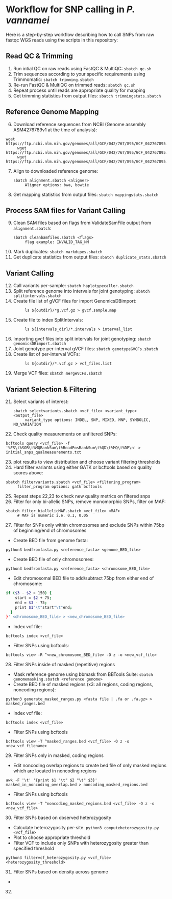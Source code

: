 # Workflow for SNP calling in *P. vannamei*

Here is a step-by-step workflow describing how to call SNPs from raw fastqc WGS reads using the scripts in this repository:

## **Read QC & Trimming**

1. Run intial QC on raw reads using FastQC & MultiQC: `sbatch qc.sh`
2. Trim sequences according to your specific requirements using Trimmomatic: `sbatch trimming.sbatch`
3. Re-run FastQC & MultiQC on trimmed reads: `sbatch qc.sh`
4. Repeat process until reads are appropriate quality for mapping
5. Get trimming statistics from output files: `sbatch trimmingstats.sbatch`

## **Reference Genome Mapping**

6. Download reference sequences from NCBI (Genome assembly ASM4276789v1 at the time of analysis):
```
wget https://ftp.ncbi.nlm.nih.gov/genomes/all/GCF/042/767/895/GCF_042767895.1_ASM4276789v1/GCF_042767895.1_ASM4276789v1_genomic.fna.gz
     wget https://ftp.ncbi.nlm.nih.gov/genomes/all/GCF/042/767/895/GCF_042767895.1_ASM4276789v1/GCF_042767895.1_ASM4276789v1_genomic.gtf.gz
     wget https://ftp.ncbi.nlm.nih.gov/genomes/all/GCF/042/767/895/GCF_042767895.1_ASM4276789v1/GCF_042767895.1_ASM4276789v1_genomic.gff.gz
```
7. Align to downloaded reference genome:
   ```
   sbatch alignment.sbatch <aligner>
        Aligner options: bwa, bowtie
   ```
8. Get mapping statistics from output files: `sbatch mappingstats.sbatch`

## **Process SAM files for Variant Calling**

9. Clean SAM files based on flags from ValidateSamFile output from `alignment.sbatch`:
    ```
    sbatch cleanbamfiles.sbatch <flags>
         flag example: INVALID_TAG_NM
    ```
10. Mark duplicates: `sbatch markdupes.sbatch`
11. Get duplicate statistics from output files: `sbatch duplicate_stats.sbatch`

## **Variant Calling**

12. Call variants per-sample: `sbatch haplotypecaller.sbatch`
13. Split reference genome into intervals for joint genotyping: `sbatch splitintervals.sbatch`
14. Create file list of gVCF files for import GenomicsDBimport:
    ```
         ls ${outdir}/*g.vcf.gz > gvcf.sample.map
    ```
15. Create file to index SplitIntervals:
    ```
         ls ${intervals_dir}/*.intervals > interval_list
    ```
17. Importing gvcf files into split intervals for joint genotyping: `sbatch genomicsDBimport.sbatch`
18. Joint genotype per-interval gVCF files: `sbatch genotypeGVCFs.sbatch`
19. Create list of per-interval VCFs:
    ```
         ls ${outdir}/*.vcf.gz > vcf_files.list
    ```
20. Merge VCF files: `sbatch mergeVCFs.sbatch`

## **Variant Selection & Filtering**

21. Select variants of interest:
    ```
    sbatch selectvariants.sbatch <vcf_file> <variant_type> <output_file>
         variant_type options: INDEL, SNP, MIXED, MNP, SYMBOLIC, NO_VARIATION
    ```
22. Check quality measurements on unfiltered SNPs:
```
bcftools query <vcf_file> -f '%FS\t%SOR\t%MQRankSum\t%ReadPosRankSum\t%QD\t%MQ\t%DP\n' > initial_snps_qualmeasurements.txt
```
23. plot results to view distribution and choose variant filtering thresholds
24. Hard filter variants using either GATK or bcftools based on quality scores above:
```
sbatch filtervariants.sbatch <vcf_file> <filtering_program>
     filter_program options: gatk bcftools
```
25. Repeat steps 22,23 to check new quality metrics on filtered snps
26. Filter for only bi-allelic SNPs, remove monomorphic SNPs, filter on MAF:
```
sbatch filter_biallelicMAF.sbatch <vcf_file> <MAF>
     # MAF is numeric i.e. 0.1, 0.05
```
27. Filter for SNPs only within chromosomes and exclude SNPs within 75bp of beginning/end of chromosomes
- Create BED file from genome fasta:
```
python3 bedfromfasta.py <reference_fasta> <genome_BED_file>
```
- Create BED file of only chromosomes:
```
python3 bedfromfasta.py <reference_fasta> <chromosome_BED_file>
```
- Edit chromosomal BED file to add/subtract 75bp from either end of chromosome:
``` bash
if ($3 - $2 > 150) { 
    start = $2 + 75;    
    end = $3 - 75;      
    print $1"\t"start"\t"end; 
  }
}' <chromosome_BED_file> > <new_chromosome_BED_file>
```
- Index vcf file:
```
bcftools index <vcf_file>
```
- Filter SNPs using bcftools:
```
bcftools view -R ^<new_chromosome_BED_file> -O z -o <new_vcf_file>
```
28. Filter SNPs inside of masked (repetitive) regions
- Mask reference genome using bbmask from BBTools Suite: `sbatch genomemasking.sbatch <reference genome>`
- Create BED file of masked regions (x3: all regions, coding regions, noncoding regions):
```
python3 generate_masked_ranges.py <fasta file | .fa or .fa.gz> > masked_ranges.bed
```
- Index vcf file:
```
bcftools index <vcf_file>
```
- Filter SNPs using bcftools
```
bcftools view -T ^masked_ranges.bed <vcf_file> -O z -o <new_vcf_filename>
```
29. Filter SNPs only in masked, coding regions
- Edit noncoding overlap regions to create bed file of only masked regions which are located in noncoding regions
```
awk -F '\t' '{print $1 "\t" $2 "\t" $3}' masked_in_noncoding_overlap.bed > noncoding_masked_regions.bed
```
- Filter SNPs using bcftools
```
bcftools view -T ^noncoding_masked_regions.bed <vcf_file> -O z -o <new_vcf_file>
```
30. Filter SNPs based on observed heterozygosity
- Calculate heterozygosity per-site: `python3 computeheterozygosity.py <vcf_file>`
- Plot to choose appropriate threshold
- Filter VCF to include only SNPs with heterozygosity greater than specified threshold
```
python3 filtervcf_heterozygosity.py <vcf_file> <heterozygosity_threshold>
```
31.  Filter SNPs based on density across genome
- 
32.  



